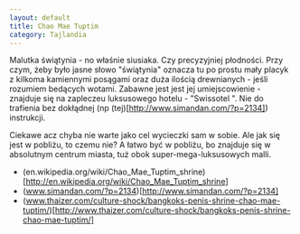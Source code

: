 ```yaml
---
layout: default
title: Chao Mae Tuptim
category: Tajlandia
---
```


Malutka świątynia - no właśnie siusiaka. Czy precyzyjniej płodności. Przy czym, żeby było jasne słowo "świątynia" oznacza tu 
po prostu mały placyk z kilkoma kamiennymi posągami oraz duża ilością drewnianych - jeśli rozumiem bedących wotami. 
Zabawne jest jest jej umiejscowienie - znajduje się na zapleczeu luksusowego hotelu - "Swissotel ". Nie do trafienia bez dokłądnej 
(np (tej)[http://www.simandan.com/?p=2134]) instrukcji. 

Ciekawe acz chyba nie warte jako cel wycieczki sam w sobie. Ale jak się jest w pobliżu, to czemu nie? A łatwo być w pobliżu, 
bo znajduje się w absolutnym centrum miasta, tuż obok super-mega-luksusowych malli. 

* (en.wikipedia.org/wiki/Chao_Mae_Tuptim_shrine)[http://en.wikipedia.org/wiki/Chao_Mae_Tuptim_shrine]
* (www.simandan.com/?p=2134)[http://www.simandan.com/?p=2134]
* (www.thaizer.com/culture-shock/bangkoks-penis-shrine-chao-mae-tuptim/)[http://www.thaizer.com/culture-shock/bangkoks-penis-shrine-chao-mae-tuptim/]

